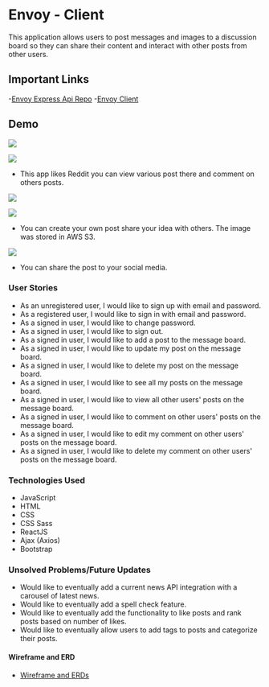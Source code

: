 # Envoy - Client

This application allows users to post messages and images to a discussion board
so they can share their content and interact with other posts from other users.

## Important Links

-[Envoy Express Api Repo](https://github.com/sharon-zhao/Envoy-api)
-[Envoy Client](https://github.com/sharon-zhao/Envoy-project-similar-to-reddit-)

## Demo

![](https://user-images.githubusercontent.com/62820094/94222803-5f09b580-febc-11ea-9108-ea1ee916e87c.png)

![](https://user-images.githubusercontent.com/62820094/94222932-b1e36d00-febc-11ea-8942-cc9adba867a5.png)

- This app likes Reddit you can view various post there and comment on others posts.

![](https://user-images.githubusercontent.com/62820094/94223078-0981d880-febd-11ea-85c2-c46cf4f332e4.png)

![](https://user-images.githubusercontent.com/62820094/94223085-0dadf600-febd-11ea-8f36-a41b4c5253a6.png)
- You can create your own post share your idea with others. The image was stored in AWS S3.

![](https://user-images.githubusercontent.com/62820094/94222818-68931d80-febc-11ea-8d17-9611c9ad9448.png)
- You can share the post to your social media.


### User Stories

- As an unregistered user, I would like to sign up with email and password.
- As a registered user, I would like to sign in with email and password.
- As a signed in user, I would like to change password.
- As a signed in user, I would like to sign out.
- As a signed in user, I would like to add a post to the message board.
- As a signed in user, I would like to update my post on the message board.
- As a signed in user, I would like to delete my post on the message board.
- As a signed in user, I would like to see all my posts on the message board.
- As a signed in user, I would like to view all other users' posts on the message board.
- As a signed in user, I would like to comment on other users' posts on the message board.
- As a signed in user, I would like to edit my comment on other users' posts on the message board.
- As a signed in user, I would like to delete my comment on other users' posts on the message board.

### Technologies Used

- JavaScript
- HTML
- CSS
- CSS Sass
- ReactJS
- Ajax (Axios)
- Bootstrap

### Unsolved Problems/Future Updates

- Would like to eventually add a current news API integration with a carousel
of latest news.
- Would like to eventually add a spell check feature.
- Would like to eventually add the functionality to like posts and rank posts
based on number of likes.
- Would like to eventually allow users to add tags to posts and categorize their
posts.

#### Wireframe and ERD

- [Wireframe and ERDs ](https://docs.google.com/document/d/1Hmb44N7Wq7s_IoI2SBKiVxL6_yqVa6GaK74hpY1lx-8/edit?usp=sharing)
